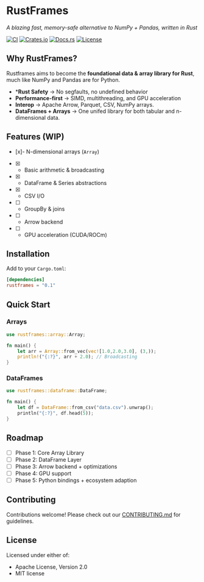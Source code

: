 # RustFrames

*A blazing fast, memory-safe alternative to NumPy + Pandas, written in Rust*

[![CI](https://github.com/ryan-tobin/rustframes/actions/workflows/ci.yml/badge.svg)](https://github.com/ryan-tobin/rustframes/actions/workflows/ci.yml)
[![Crates.io](https://img.shields.io/crates/v/rustframes.svg)](https://crates.io/crates/rustframes)
[![Docs.rs](https://docs.rs/rustframes/badge.svg)](https://docs.rs/rustframes)
[![License](https://img.shields.io/badge/license-MIT%2FApache--2.0-blue.svg)](LICENSE)

## Why RustFrames?
Rustframes aims to become the **foundational data & array library for Rust**, much like NumPy and Pandas are for Python.

- ***Rust Safety** -> No segfaults, no undefined behavior
- **Performance-first** -> SIMD, multithreading, and GPU acceleration
- **Interop** -> Apache Arrow, Parquet, CSV, NumPy arrays.
- **DataFrames + Arrays** -> One unifed library for both tabular and n-dimensional data.

## Features (WIP)
* [x]- N-dimensional arrays (`Array`)
* [x] - Basic arithmetic & broadcasting
* [x] - DataFrame & Series abstractions
* [x] - CSV I/O
* [ ] - GroupBy & joins
* [ ] - Arrow backend
* [ ] - GPU acceleration (CUDA/ROCm)

## Installation
Add to your `Cargo.toml`:
```toml
[dependencies]
rustframes = "0.1"
```

## Quick Start
### Arrays
```rust
use rustframes::array::Array;

fn main() {
    let arr = Array::from_vec(vec![1.0,2.0,3.0], (3,));
    println!("{:?}", arr + 2.0); // Broadcasting
}
```

### DataFrames
```rust
use rustframes::dataframe::DataFrame;

fn main() {
    let df = DataFrame::from_csv("data.csv").unwrap();
    println("{:?}", df.head(5));
}
```

## Roadmap
* [ ] Phase 1: Core Array Library
* [ ] Phase 2: DataFrame Layer
* [ ] Phase 3: Arrow backend + optimizations
* [ ] Phase 4: GPU support
* [ ] Phase 5: Python bindings + ecosystem adaption

## Contributing
Contributions welcome! Please check out our [CONTRIBUTING.md](CONTRIBUTING.md) for guidelines.

## License
Licensed under either of:
* Apache License, Version 2.0
* MIT license

